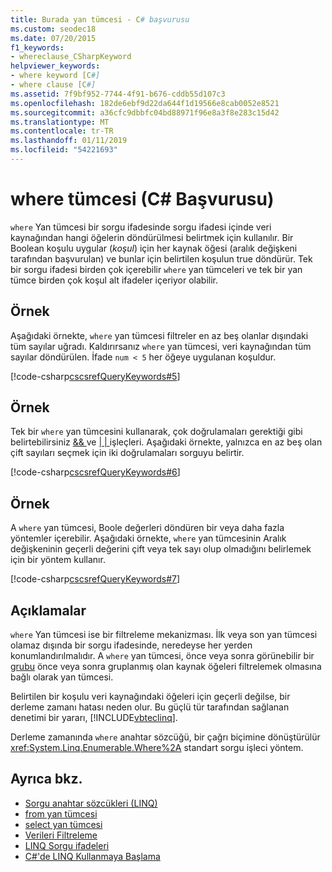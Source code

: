 ```yaml
---
title: Burada yan tümcesi - C# başvurusu
ms.custom: seodec18
ms.date: 07/20/2015
f1_keywords:
- whereclause_CSharpKeyword
helpviewer_keywords:
- where keyword [C#]
- where clause [C#]
ms.assetid: 7f9bf952-7744-4f91-b676-cddb55d107c3
ms.openlocfilehash: 182de6ebf9d22da644f1d19566e8cab0052e8521
ms.sourcegitcommit: a36cfc9dbbfc04bd88971f96e8a3f8e283c15d42
ms.translationtype: MT
ms.contentlocale: tr-TR
ms.lasthandoff: 01/11/2019
ms.locfileid: "54221693"
---
```

# <a name="where-clause-c-reference"></a>where tümcesi (C# Başvurusu)

`where` Yan tümcesi bir sorgu ifadesinde sorgu ifadesi içinde veri kaynağından hangi öğelerin döndürülmesi belirtmek için kullanılır. Bir Boolean koşulu uygular (*koşul*) için her kaynak öğesi (aralık değişkeni tarafından başvurulan) ve bunlar için belirtilen koşulun true döndürür. Tek bir sorgu ifadesi birden çok içerebilir `where` yan tümceleri ve tek bir yan tümce birden çok koşul alt ifadeler içeriyor olabilir.

## <a name="example"></a>Örnek

Aşağıdaki örnekte, `where` yan tümcesi filtreler en az beş olanlar dışındaki tüm sayılar uğradı. Kaldırırsanız `where` yan tümcesi, veri kaynağından tüm sayılar döndürülen. İfade `num < 5` her öğeye uygulanan koşuldur.

[!code-csharp[cscsrefQueryKeywords#5](~/samples/snippets/csharp/VS_Snippets_VBCSharp/CsCsrefQueryKeywords/CS/Where.cs#5)]

## <a name="example"></a>Örnek

Tek bir `where` yan tümcesini kullanarak, çok doğrulamaları gerektiği gibi belirtebilirsiniz [ && ](../operators/conditional-and-operator.md) ve [ &#124; &#124; ](../operators/conditional-or-operator.md) işleçleri. Aşağıdaki örnekte, yalnızca en az beş olan çift sayıları seçmek için iki doğrulamaları sorguyu belirtir.

[!code-csharp[cscsrefQueryKeywords#6](~/samples/snippets/csharp/VS_Snippets_VBCSharp/CsCsrefQueryKeywords/CS/Where.cs#6)]  

## <a name="example"></a>Örnek

A `where` yan tümcesi, Boole değerleri döndüren bir veya daha fazla yöntemler içerebilir. Aşağıdaki örnekte, `where` yan tümcesinin Aralık değişkeninin geçerli değerini çift veya tek sayı olup olmadığını belirlemek için bir yöntem kullanır.

[!code-csharp[cscsrefQueryKeywords#7](~/samples/snippets/csharp/VS_Snippets_VBCSharp/CsCsrefQueryKeywords/CS/Where.cs#7)]

## <a name="remarks"></a>Açıklamalar

`where` Yan tümcesi ise bir filtreleme mekanizması. İlk veya son yan tümcesi olamaz dışında bir sorgu ifadesinde, neredeyse her yerden konumlandırılmalıdır. A `where` yan tümcesi, önce veya sonra görünebilir bir [grubu](group-clause.md) önce veya sonra gruplanmış olan kaynak öğeleri filtrelemek olmasına bağlı olarak yan tümcesi.

Belirtilen bir koşulu veri kaynağındaki öğeleri için geçerli değilse, bir derleme zamanı hatası neden olur. Bu güçlü tür tarafından sağlanan denetimi bir yararı, [!INCLUDE[vbteclinq](~/includes/vbteclinq-md.md)].

Derleme zamanında `where` anahtar sözcüğü, bir çağrı biçimine dönüştürülür <xref:System.Linq.Enumerable.Where%2A> standart sorgu işleci yöntem.

## <a name="see-also"></a>Ayrıca bkz.

- [Sorgu anahtar sözcükleri (LINQ)](query-keywords.md)
- [from yan tümcesi](from-clause.md)
- [select yan tümcesi](select-clause.md)
- [Verileri Filtreleme](../../programming-guide/concepts/linq/filtering-data.md)
- [LINQ Sorgu ifadeleri](../../../csharp/programming-guide/linq-query-expressions/index.md)
- [C#'de LINQ Kullanmaya Başlama](../../programming-guide/concepts/linq/getting-started-with-linq.md)